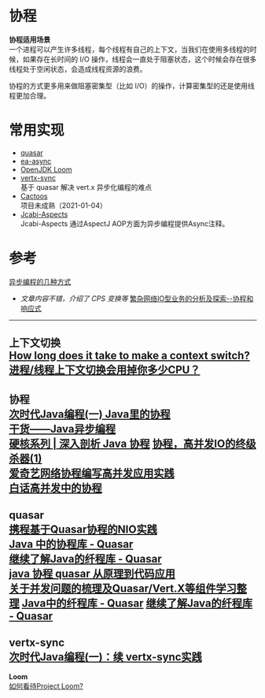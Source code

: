 # 协程
**协程适用场景**  
一个进程可以产生许多线程，每个线程有自己的上下文，当我们在使用多线程的时候，如果存在长时间的 I/O 操作，线程会一直处于阻塞状态，这个时候会存在很多线程处于空闲状态，会造成线程资源的浪费。 

协程的方式更多用来做阻塞密集型（比如 I/O）的操作，计算密集型的还是使用线程更加合理。

# 常用实现
* [quasar](https://github.com/puniverse/quasar)
* [ea-async](https://github.com/electronicarts/ea-async)
* [OpenJDK Loom](https://github.com/openjdk/loom)
* [vertx-sync](https://github.com/vert-x3/vertx-sync/)  
  基于 quasar 解决 vert.x 异步化编程的难点
* [Cactoos](https://github.com/yegor256/cactoos)  
  项目未成熟（2021-01-04）
* [Jcabi-Aspects](https://github.com/jcabi/jcabi-aspects)  
  Jcabi-Aspects 通过AspectJ AOP方面为异步编程提供Async注释。
  

# 参考

[异步编程的几种方式](https://ericfu.me/several-ways-to-aync/)  
+ *文章内容不错，介绍了 CPS 变换等*
[繁杂网络IO型业务的分析及探索--协程和响应式](https://juejin.cn/post/6844904178993594381)
---
**上下文切换**  
[How long does it take to make a context switch?](https://blog.tsunanet.net/2010/11/how-long-does-it-take-to-make-context.html)  
[进程/线程上下文切换会用掉你多少CPU？](https://zhuanlan.zhihu.com/p/79772089)
--- 
**协程**  
[次时代Java编程(一) Java里的协程](https://segmentfault.com/a/1190000005342905)  
[干货——Java异步编程](https://www.jianshu.com/p/e752ed187826)  
[硬核系列 | 深入剖析 Java 协程](https://xie.infoq.cn/article/cef6d2931a54f85142d863db7)
[协程，高并发IO的终级杀器(1)](https://zhuanlan.zhihu.com/p/27519705)  
[爱奇艺网络协程编写高并发应用实践](https://mp.weixin.qq.com/s?__biz=MzAwMDU1MTE1OQ==&mid=2653553219&idx=1&sn=e9e7e473bc71684a0239140eacd12081&chksm=813993dbb64e1acd73e749c72fc7697cfcf04209a22eb888a32c37a8552b6df5da22d891d1ec&scene=21#wechat_redirect)  
[白话高并发中的协程](https://mp.weixin.qq.com/s/xCP0lxc9Gc3QiBUmrsDWyg)  
---
**quasar**  
[携程基于Quasar协程的NIO实践](https://www.infoq.cn/article/umyqimhkwiyjhbp05mxb)  
[Java 中的协程库 - Quasar](https://www.cnblogs.com/jmcui/p/12511623.html)  
[继续了解Java的纤程库 - Quasar](https://colobu.com/2016/08/01/talk-about-quasar-again/)  
[java 协程 quasar 从原理到代码应用](https://blog.csdn.net/guzhangyu12345/article/details/84666423)  
[关于并发问题的梳理及Quasar/Vert.X等组件学习整理](https://zhuanlan.zhihu.com/p/57826725)
[Java中的纤程库 - Quasar](https://colobu.com/2016/07/14/Java-Fiber-Quasar/)
[继续了解Java的纤程库 - Quasar](https://colobu.com/2016/08/01/talk-about-quasar-again/)
---
**vertx-sync**  
[次时代Java编程(一)：续 vertx-sync实践](https://segmentfault.com/a/1190000006098059)
--- 
**Loom**  
[如何看待Project Loom?](https://www.zhihu.com/question/67579790)


